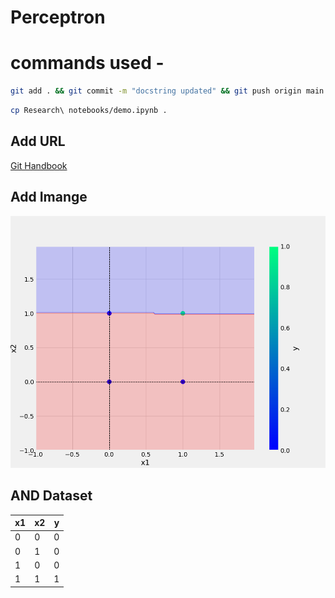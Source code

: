 # Perceptron

# commands used -

```bash
git add . && git commit -m "docstring updated" && git push origin main
```
```bash
cp Research\ notebooks/demo.ipynb .
```

## Add URL
[Git Handbook](https://guides.github.com/introduction/git-handbook)

## Add Imange
![Sample Image](plots/AND.png)

## AND Dataset
x1 | x2 | y
-|-|-
0|0|0
0|1|0
1|0|0
1|1|1